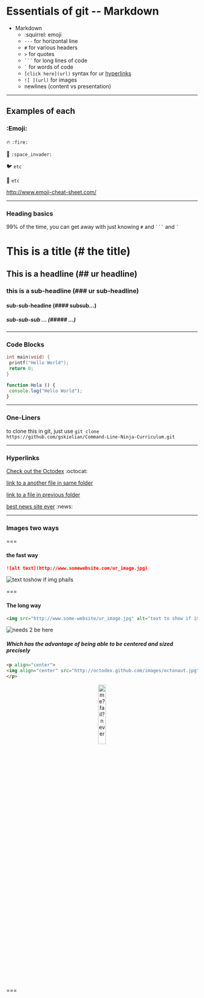# Essentials of git -- Markdown

* Markdown
  * :squirrel: emoji
  * `---` for horizontal line
  * `#` for various headers
  * `>` for quotes
  * <code>&#96;&#96;&#96;</code> for long lines of code
  * ``` ` ``` for words of code
  * `[click here](url)` syntax for ur [hyperlinks](https://help.github.com/articles/markdown-basics)
  * `![ ](url)` for images
  * newlines (content vs presentation)

---

## Examples of each

### :Emoji:

:fire: 
`:fire:`

:space_invader: 
`:space_invader:`

:bird: 
`etc`

:cherry_blossom: 
`etc`

http://www.emoji-cheat-sheet.com/

---

### Heading basics

99% of the time, you can get away with just knowing `#` and <code>&#96;&#96;&#96;</code> and 
  ``` ` ```

# This is a title (# the title)
## This is a headline (## ur headline)
### this is a sub-headline (### ur sub-headline)
#### sub-sub-headine (#### subsub...)
##### sub-sub-sub ... (##### ...)

---

### Code Blocks

```C
int main(void) {
 printf("Hello World");
 return 0;
}
```

```Javascript
function Hola () {
 console.log("Hello World");
}

```

---

### One-Liners

to clone this in git, just use `git clone https://github.com/gskielian/Command-Line-Ninja-Curriculum.git`

---


### Hyperlinks

[Check out the Octodex](http://octodex.github.com/) :octocat:

[link to a another file in same folder](./thelink.md) 

[link to a file in previous folder](../README.md)

[best news site ever](https://news.ycombinator.com) :news:

---

### Images two ways

===

#### the fast way

```md
![alt text](http://www.somewebsite.com/ur_image.jpg)
```

![text toshow if img phails](http://octodex.github.com/images/daftpunktocat-thomas.gif)

===

#### The long way

```html 
<img src="http://www.some-website/ur_image.jpg" alt="text to show if image phails to load"> 
```

<img src="http://octodex.github.com/images/octonaut.jpg" alt="needs 2 be here">


##### Which has the advantage of being able to be centered and sized precisely

```html
<p align="center">
<img align="center" src="http://octodex.github.com/images/octonaut.jpg" alt="me? fail? never">`
</p>
```

<p align="center">
<img width="20%" align="center" src="http://octodex.github.com/images/octonaut.jpg" alt="me? fail? never">
</p>

===
